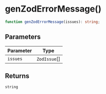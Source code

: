 # genZodErrorMessage()

```ts
function genZodErrorMessage(issues): string;
```

## Parameters

| Parameter | Type         |
| --------- | ------------ |
| `issues`  | `ZodIssue`[] |

## Returns

`string`

